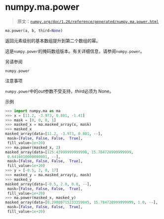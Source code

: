 # numpy.ma.power

> 原文：[`numpy.org/doc/1.26/reference/generated/numpy.ma.power.html`](https://numpy.org/doc/1.26/reference/generated/numpy.ma.power.html)

```py
ma.power(a, b, third=None)
```

返回元素级别的基本数组提升到第二个数组的幂。

这是`numpy.power`的掩码数组版本。有关详细信息，请参阅`numpy.power`。

另请参阅

`numpy.power`

注意事项

`numpy.power`中的*out*参数不受支持，*third*必须为 None。

示例

```py
>>> import numpy.ma as ma
>>> x = [11.2, -3.973, 0.801, -1.41]
>>> mask = [0, 0, 0, 1]
>>> masked_x = ma.masked_array(x, mask)
>>> masked_x
masked_array(data=[11.2, -3.973, 0.801, --],
 mask=[False, False, False,  True],
 fill_value=1e+20)
>>> ma.power(masked_x, 2)
masked_array(data=[125.43999999999998, 15.784728999999999,
 0.6416010000000001, --],
 mask=[False, False, False,  True],
 fill_value=1e+20)
>>> y = [-0.5, 2, 0, 17]
>>> masked_y = ma.masked_array(y, mask)
>>> masked_y
masked_array(data=[-0.5, 2.0, 0.0, --],
 mask=[False, False, False,  True],
 fill_value=1e+20)
>>> ma.power(masked_x, masked_y)
masked_array(data=[0.29880715233359845, 15.784728999999999, 1.0, --],
 mask=[False, False, False,  True],
 fill_value=1e+20) 
```
